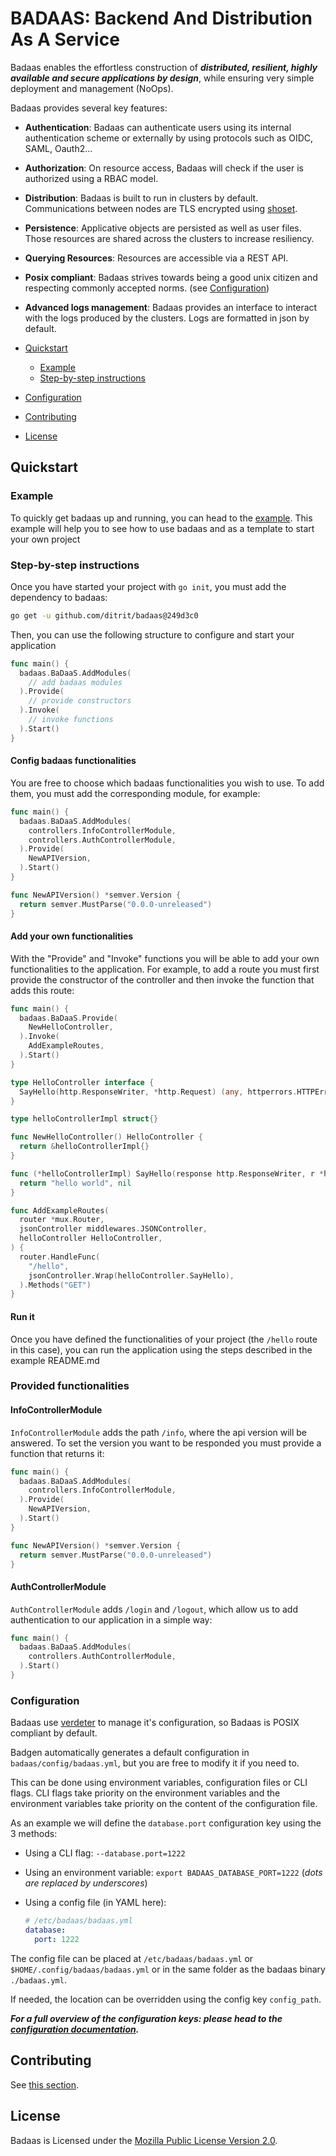 # BADAAS: Backend And Distribution As A Service

Badaas enables the effortless construction of ***distributed, resilient, highly available and secure applications by design***, while ensuring very simple deployment and management (NoOps).

Badaas provides several key features:

- **Authentication**: Badaas can authenticate users using its internal authentication scheme or externally by using protocols such as OIDC, SAML, Oauth2...
- **Authorization**: On resource access, Badaas will check if the user is authorized using a RBAC model.
- **Distribution**: Badaas is built to run in clusters by default. Communications between nodes are TLS encrypted using [shoset](https://github.com/ditrit/shoset).
- **Persistence**: Applicative objects are persisted as well as user files. Those resources are shared across the clusters to increase resiliency.
- **Querying Resources**: Resources are accessible via a REST API.
- **Posix compliant**: Badaas strives towards being a good unix citizen and respecting commonly accepted norms. (see [Configuration](#configuration))
- **Advanced logs management**: Badaas provides an interface to interact with the logs produced by the clusters. Logs are formatted in json by default.

- [Quickstart](#quickstart)
  - [Example](#example)
  - [Step-by-step instructions](#step-by-step-instructions)
- [Configuration](#configuration)
- [Contributing](#contributing)
- [License](#license)

## Quickstart

### Example

To quickly get badaas up and running, you can head to the [example](https://github.com/ditrit/badaas-example). This example will help you to see how to use badaas and as a template to start your own project

### Step-by-step instructions

Once you have started your project with `go init`, you must add the dependency to badaas:

```bash
go get -u github.com/ditrit/badaas@249d3c0
```

Then, you can use the following structure to configure and start your application

```go
func main() {
  badaas.BaDaaS.AddModules(
    // add badaas modules
  ).Provide(
    // provide constructors
  ).Invoke(
    // invoke functions
  ).Start()
}
```

#### Config badaas functionalities

You are free to choose which badaas functionalities you wish to use. To add them, you must add the corresponding module, for example:

```go
func main() {
  badaas.BaDaaS.AddModules(
    controllers.InfoControllerModule,
    controllers.AuthControllerModule,
  ).Provide(
    NewAPIVersion,
  ).Start()
}

func NewAPIVersion() *semver.Version {
  return semver.MustParse("0.0.0-unreleased")
}
```

#### Add your own functionalities

With the "Provide" and "Invoke" functions you will be able to add your own functionalities to the application. For example, to add a route you must first provide the constructor of the controller and then invoke the function that adds this route:

```go
func main() {
  badaas.BaDaaS.Provide(
    NewHelloController,
  ).Invoke(
    AddExampleRoutes,
  ).Start()
}

type HelloController interface {
  SayHello(http.ResponseWriter, *http.Request) (any, httperrors.HTTPError)
}

type helloControllerImpl struct{}

func NewHelloController() HelloController {
  return &helloControllerImpl{}
}

func (*helloControllerImpl) SayHello(response http.ResponseWriter, r *http.Request) (any, httperrors.HTTPError) {
  return "hello world", nil
}

func AddExampleRoutes(
  router *mux.Router,
  jsonController middlewares.JSONController,
  helloController HelloController,
) {
  router.HandleFunc(
    "/hello",
    jsonController.Wrap(helloController.SayHello),
  ).Methods("GET")
}
```

#### Run it

Once you have defined the functionalities of your project (the `/hello` route in this case), you can run the application using the steps described in the example README.md

### Provided functionalities

#### InfoControllerModule

`InfoControllerModule` adds the path `/info`, where the api version will be answered. To set the version you want to be responded you must provide a function that returns it:

```go
func main() {
  badaas.BaDaaS.AddModules(
    controllers.InfoControllerModule,
  ).Provide(
    NewAPIVersion,
  ).Start()
}

func NewAPIVersion() *semver.Version {
  return semver.MustParse("0.0.0-unreleased")
}
```

#### AuthControllerModule

`AuthControllerModule` adds `/login` and `/logout`, which allow us to add authentication to our application in a simple way:

```go
func main() {
  badaas.BaDaaS.AddModules(
    controllers.AuthControllerModule,
  ).Start()
}
```

### Configuration

Badaas use [verdeter](https://github.com/ditrit/verdeter) to manage it's configuration, so Badaas is POSIX compliant by default.

Badgen automatically generates a default configuration in `badaas/config/badaas.yml`, but you are free to modify it if you need to.

This can be done using environment variables, configuration files or CLI flags.
CLI flags take priority on the environment variables and the environment variables take priority on the content of the configuration file.

As an example we will define the `database.port` configuration key using the 3 methods:

- Using a CLI flag: `--database.port=1222`
- Using an environment variable: `export BADAAS_DATABASE_PORT=1222` (*dots are replaced by underscores*)
- Using a config file (in YAML here):

    ```yml
    # /etc/badaas/badaas.yml
    database:
      port: 1222
    ```

The config file can be placed at `/etc/badaas/badaas.yml` or `$HOME/.config/badaas/badaas.yml` or in the same folder as the badaas binary `./badaas.yml`.

If needed, the location can be overridden using the config key `config_path`.

***For a full overview of the configuration keys: please head to the [configuration documentation](./configuration.md).***

## Contributing

See [this section](./CONTRIBUTING.md).

## License

Badaas is Licensed under the [Mozilla Public License Version 2.0](./LICENSE).

